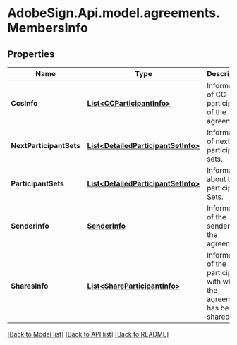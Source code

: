 # AdobeSign.Api.model.agreements.MembersInfo
## Properties

Name | Type | Description | Notes
------------ | ------------- | ------------- | -------------
**CcsInfo** | [**List&lt;CCParticipantInfo&gt;**](CCParticipantInfo.md) | Information of CC participants of the agreement. | [optional] 
**NextParticipantSets** | [**List&lt;DetailedParticipantSetInfo&gt;**](DetailedParticipantSetInfo.md) | Information of next participant sets. | [optional] 
**ParticipantSets** | [**List&lt;DetailedParticipantSetInfo&gt;**](DetailedParticipantSetInfo.md) | Information about the participant Sets. | [optional] 
**SenderInfo** | [**SenderInfo**](SenderInfo.md) | Information of the sender of the agreement. | [optional] 
**SharesInfo** | [**List&lt;ShareParticipantInfo&gt;**](ShareParticipantInfo.md) | Information of the participants with whom the agreement has been shared. | [optional] 

[[Back to Model list]](../README.md#documentation-for-models) [[Back to API list]](../README.md#documentation-for-api-endpoints) [[Back to README]](../README.md)

